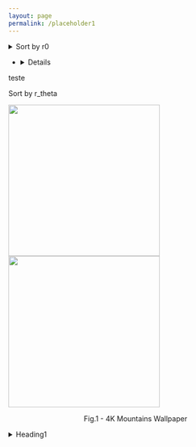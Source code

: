 ```yaml
---
layout: page
permalink: /placeholder1
---
```



<details>
  <summary> Sort by r0 </summary>
  
  text
 
 + <details>
  <summary>Sort by r1 </summary>

  text
        <p float="left">
  <img src="{{ site.baseurl }}/images/N1000L80rzero1.2r10.0rtheta0.1.png"  style="width: 300px;"/>

 <img src="{{ site.baseurl }}/images/N1000L80rzero1.2r10.0rtheta0.1.png"  style="width: 300px;"/>

</p>
<p align = "center">
Fig.1 - 4K Mountains Wallpaper
</p>
</details>
  

   + <details>
  teste
  <summary>Sort by r_theta </summary>

  <p float="left">
          
  <img src="{{ site.baseurl }}/images/N1000L80rzero1.2r10.0rtheta0.1.png"  style="width: 300px;"/>

 <img src="{{ site.baseurl }}/images/N1000L80rzero1.2r10.0rtheta0.1.png"  style="width: 300px;"/>

</p>
     <p align = "center">
Fig.1 - 4K Mountains Wallpaper
</p>
</details>
  
  
</details>


<details>
<summary>Heading1</summary>

some text
+ <details>
    <summary>Heading1.1</summary>

    some more text
    + <details>
        <summary>Heading1.1.1</summary>
        even more text
      </details>
   </details>
</details>

